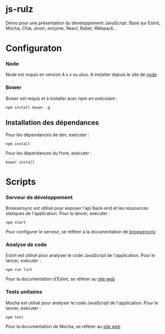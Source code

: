 # js-rulz

Démo pour une présentation du développement JavaScript. Basé sur Eslint, Mocha, Chai, sinon, enzyme, React, Babel, Webpack...

# Configuraton

### Node

Node est requis en version 4.x.x ou plus. A installer depuis le site de [node](https://nodejs.org)

### Bower

Bower est requis et à installer avec npm en exécutant :

    npm install bower -g

## Installation des dépendances

Pour les dépendances de dev, exécuter :

    npm install

Pour les dépendances du front, exécuter :

    bower install

# Scripts

### Serveur de développement

Browsersync est utilisé pour exposer l'api Back-end et les ressources statiques de l'application. Pour le lancer, exécuter :

    npm start

Pour configurer le serveur, se référer à la documentation de [browsersync](https://www.browsersync.io/)

### Analyse de code

Eslint est utilisé pour analyser le code JavaScript de l'application. Pour le lancer, exécuter :

    npm run lint

Pour la documentation d'Eslint, se référer au [site web](http://eslint.org/)

### Tests unitaires

Mocha est utilisé pour analyser le code JavaScript de l'application. Pour le lancer, exécuter :

    npm test

Pour la documentation de Mocha, se référer au [site web](http://mochajs.org/)
